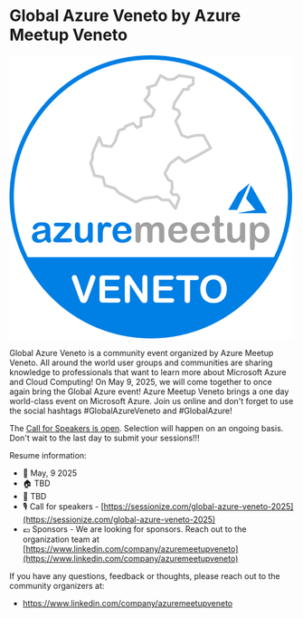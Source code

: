 # Global Azure Veneto by Azure Meetup Veneto

[![Azure Meetup Veneto](AMVlogo.png "Visit us here!")](https://veneto.globalazure.it)

Global Azure Veneto is a community event organized by Azure Meetup Veneto.
All around the world user groups and communities are sharing knowledge to professionals that want to learn more about Microsoft Azure and Cloud Computing!
On May 9, 2025, we will come together to once again bring the Global Azure event! Azure Meetup Veneto brings a one day world-class event on Microsoft Azure. Join us online and don't forget to use the social hashtags #GlobalAzureVeneto and #GlobalAzure!


The [Call for Speakers is open](https://sessionize.com/global-azure-veneto-2025). Selection will happen on an ongoing basis. Don't wait to the last day to submit your sessions!!! 


Resume information:
* 📅 May, 9 2025
* 🏠 TBD
* 🎫 TBD
* 🎙️ Call for speakers - [https://sessionize.com/global-azure-veneto-2025](https://sessionize.com/global-azure-veneto-2025)
* 💶 Sponsors - We are looking for sponsors. Reach out to the organization team at [https://www.linkedin.com/company/azuremeetupveneto](https://www.linkedin.com/company/azuremeetupveneto)

If you have any questions, feedback or thoughts, please reach out to the community organizers at:
* https://www.linkedin.com/company/azuremeetupveneto